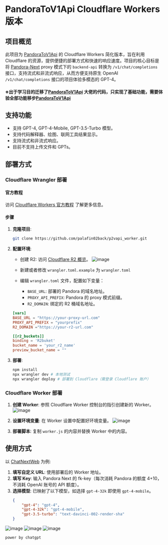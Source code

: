 
# PandoraToV1Api Cloudflare Workers 版本

## 项目概览

此项目为 [PandoraToV1Api](https://github.com/Ink-Osier/PandoraToV1Api) 的 Cloudflare Workers 简化版本，旨在利用 Cloudflare 的资源，提供便捷的部署方式和快速的响应速度。项目的核心目标是将 [Pandora-Next](https://github.com/pandora-next/deploy) proxy 模式下的 `backend-api` 转换为 `/v1/chat/completions` 接口，支持流式和非流式响应，从而方便支持原生 OpenAI `/v1/chat/completions` 接口的项目体验多模态的 GPT-4。

#### ※出于学习目的迁移了[PandoraToV1Api](https://github.com/Ink-Osier/PandoraToV1Api) 大佬的代码，只实现了基础功能，需要体验全部功能移步[PandoraToV1Api](https://github.com/Ink-Osier/PandoraToV1Api) 

## 支持功能

- 支持 GPT-4, GPT-4-Mobile, GPT-3.5-Turbo 模型。
- 支持代码解释器、绘图、联网工具结果显示。
- 支持流式和非流式响应。
- 目前不支持上传文件和 GPTs。

## 部署方式

### Cloudflare Wrangler 部署

#### 官方教程

访问 [Cloudflare Workers 官方教程](https://developers.cloudflare.com/workers/get-started/guide/) 了解更多信息。

#### 步骤

1. **克隆项目**:
   ```bash
   git clone https://github.com/palafin02back/p2vapi_worker.git
   ```

2. **配置环境**:
   - 创建 R2: 访问 [Cloudflare R2 概览](https://dash.cloudflare.com/7c7d8f1ace797311e23742f30364704c/r2/overview)。
     ![image](https://github.com/palafin02back/p2vapi_worker/assets/155502697/ad1a649c-a9e2-490a-9f02-208273fbcacd)

   - 新建或者修改 `wrangler.toml.example` 为 `wrangler.toml`
   - 编辑 `wrangler.toml` 文件，配置如下变量：
     - `BASE_URL`: 部署的 Pandora 的域名地址。
     - `PROXY_API_PREFIX`: Pandora 的 proxy 模式前缀。
     - `R2_DOMAIN`: 绑定的 R2 桶域名地址。

   ```toml
   [vars]
   BASE_URL = "https://your-proxy-url.com"
   PROXY_API_PREFIX = "yourprefix"
   R2_DOMAIN ="https://your-r2-url.com"

   [[r2_buckets]]
   binding = 'R2buket'
   bucket_name = 'your_r2_name'
   preview_bucket_name = ""
   ```

3. **部署**:
   ```bash
   npm install
   npx wrangler dev # 本地测试
   npx wrangler deploy # 部署到 Cloudflare（需登录 Cloudflare 账户）
   ```

### Cloudflare Worker 部署

1. **创建 Worker**: 参照 Cloudflare Worker 控制台的指引创建新的 Worker。
![image](https://github.com/palafin02back/p2vapi_worker/assets/155502697/5a8f3159-2275-4a10-9abc-65e0162f72e9)

2. **设置环境变量**: 在 Worker 设置中配置好环境变量。
![image](https://github.com/palafin02back/p2vapi_worker/assets/155502697/82ac3a9b-4fd6-46f0-ba14-cad1f9943f36)


3. **部署脚本**: 复制 `worker.js` 的内容并替换 Worker 中的内容。

## 使用方式

以 [ChatNextWeb](https://github.com/ChatGPTNextWeb/ChatGPT-Next-Web) 为例:

1. **填写自定义 URL**: 使用部署后的 Worker 地址。
2. **填写 Key**: 输入 Pandora Next 的 fk-key（每次消耗 Pandora 的额度 4+10，不消耗 OpenAI 账号的 API 额度）。
3. **选择模型**: 已映射了以下模型，如选择 `gpt-4-32k` 即使用 `gpt-4-mobile`。
   ```json
   {
       "gpt-4": "gpt-4",
       "gpt-4-32k": "gpt-4-mobile",
       "gpt-3.5-turbo": "text-davinci-002-render-sha"
   }
   ```
![image](https://github.com/palafin02back/p2vapi_worker/assets/155502697/ea837647-c27d-4b4a-9a01-5bd07ab8cd0a)
![image](https://github.com/palafin02back/p2vapi_worker/assets/155502697/6bd7c68f-38c0-44b0-951f-0e1867612eed)
![image](https://github.com/palafin02back/p2vapi_worker/assets/155502697/d6814a42-9c1c-4c9d-b5c0-ee57bbc106e4)

`power by chatgpt`




